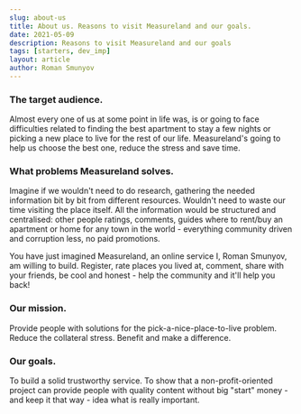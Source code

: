 ```yaml
---
slug: about-us
title: About us. Reasons to visit Measureland and our goals.
date: 2021-05-09
description: Reasons to visit Measureland and our goals
tags: [starters, dev_imp]
layout: article
author: Roman Smunyov
---
```


<script>
    import Summary from "$lib/components/Blog/Article/Summary.svelte";
</script>

<Summary
    text="We're unique, cool and free. We want to make the World better."
/>

### The target audience.
Almost every one of us at some point in life was, is or going to face difficulties related to finding the best apartment to stay a few nights or picking a new place to live for the rest of our life. Measureland's going to help us choose the best one, reduce the stress and save time.

### What problems Measureland solves.
Imagine if we wouldn't need to do research, gathering the needed information bit by bit from different resources. Wouldn't need to waste our time visiting the place itself. All the information would be structured and centralised: other people ratings, comments, guides where to rent/buy an apartment or home for any town in the world - everything community driven and corruption less, no paid promotions.

You have just imagined Measureland, an online service I, Roman Smunyov, am willing to build. Register, rate places you lived at, comment, share with your friends, be cool and honest - help the community and it'll help you back!

### Our mission.
Provide people with solutions for the pick-a-nice-place-to-live problem. Reduce the collateral stress. Benefit and make a difference.

### Our goals.
To build a solid trustworthy service. To show that a non-profit-oriented project can provide people with quality content without big "start" money - and keep it that way - idea what is really important.
